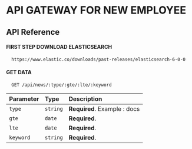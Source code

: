 
# API GATEWAY FOR NEW EMPLOYEE

## API Reference

#### FIRST STEP DOWNLOAD ELASTICSEARCH

```text
  https://www.elastic.co/downloads/past-releases/elasticsearch-6-0-0
```

#### GET DATA

```http
  GET /api/news/:type/:gte/:lte/:keyword
```

| Parameter | Type     | Description                |
| :-------- | :------- | :------------------------- |
| `type` | `string` | **Required**. Example : docs |
| `gte` | `date` | **Required**.|
| `lte` | `date` | **Required**.|
| `keyword` | `string` | **Required**.|